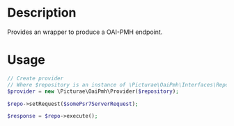 # Description

Provides an wrapper to produce a OAI-PMH endpoint.

# Usage

```php
// Create provider
// Where $repository is an instance of \Picturae\OaiPmh\Interfaces\Repository
$provider = new \Picturae\OaiPmh\Provider($repository);

$repo->setRequest($somePsr7ServerRequest);

$response = $repo->execute();
```
